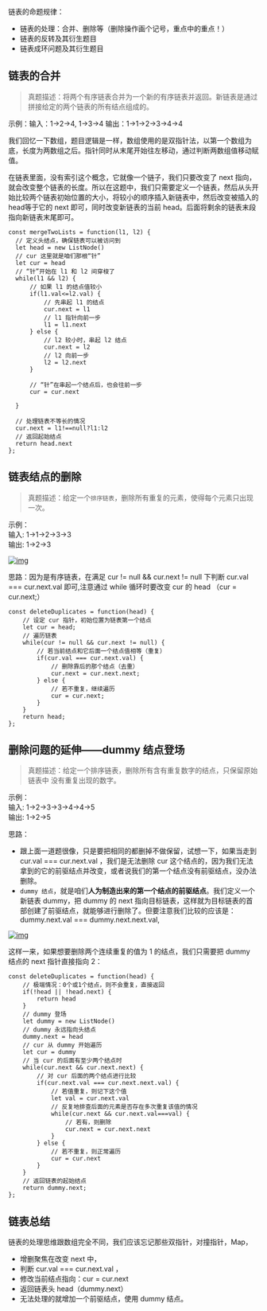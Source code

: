 链表的命题规律：
- 链表的处理：合并、删除等（删除操作画个记号，重点中的重点！）
- 链表的反转及其衍生题目
- 链表成环问题及其衍生题目

## 链表的合并
>真题描述：将两个有序链表合并为一个新的有序链表并返回。新链表是通过拼接给定的两个链表的所有结点组成的。 

示例：输入：1->2->4, 1->3->4 输出：1->1->2->3->4->4

我们回忆一下数组，题目逻辑是一样，数组使用的是双指针法，以第一个数组为底，长度为两数组之后。指针同时从末尾开始往左移动，通过判断两数组值移动赋值。

在链表里面，没有索引这个概念，它就像一个链子，我们只要改变了 next 指向，就会改变整个链表的长度。所以在这题中，我们只需要定义一个链表，然后从头开始比较两个链表初始位置的大小，将较小的顺序插入新链表中，然后改变被插入的head等于它的 next 即可，同时改变新链表的当前 head。后面将剩余的链表末段指向新链表末尾即可。

```
const mergeTwoLists = function(l1, l2) {
  // 定义头结点，确保链表可以被访问到
  let head = new ListNode()
  // cur 这里就是咱们那根“针”
  let cur = head
  // “针”开始在 l1 和 l2 间穿梭了
  while(l1 && l2) {
      // 如果 l1 的结点值较小
      if(l1.val<=l2.val) {
          // 先串起 l1 的结点
          cur.next = l1
          // l1 指针向前一步
          l1 = l1.next
      } else {
          // l2 较小时，串起 l2 结点
          cur.next = l2
          // l2 向前一步
          l2 = l2.next
      }
      
      // “针”在串起一个结点后，也会往前一步
      cur = cur.next 

  }
  
  // 处理链表不等长的情况
  cur.next = l1!==null?l1:l2
  // 返回起始结点
  return head.next
};
```

## 链表结点的删除
>真题描述：给定一个`排序链表`，删除所有重复的元素，使得每个元素只出现一次。

示例：<br>
输入: 1->1->2->3->3 <br>
输出: 1->2->3

<a data-fancybox title="img" href="https://p1-jj.byteimg.com/tos-cn-i-t2oaga2asx/gold-user-assets/2020/3/17/170e6f3b38195ccf~tplv-t2oaga2asx-watermark.awebp">![img](https://p1-jj.byteimg.com/tos-cn-i-t2oaga2asx/gold-user-assets/2020/3/17/170e6f3b38195ccf~tplv-t2oaga2asx-watermark.awebp)</a>

思路：因为是有序链表，在满足 cur != null && cur.next != null 下判断 cur.val === cur.next.val 即可,注意通过 while 循环时要改变 cur 的 head （cur = cur.next;）
```
const deleteDuplicates = function(head) {
    // 设定 cur 指针，初始位置为链表第一个结点
    let cur = head;
    // 遍历链表
    while(cur != null && cur.next != null) {
        // 若当前结点和它后面一个结点值相等（重复）
        if(cur.val === cur.next.val) {
            // 删除靠后的那个结点（去重）
            cur.next = cur.next.next;
        } else {
            // 若不重复，继续遍历
            cur = cur.next;
        }
    }
    return head;
};
```

## 删除问题的延伸——dummy 结点登场
>真题描述：给定一个排序链表，删除所有含有重复数字的结点，只保留原始链表中 没有重复出现的数字。

示例：<br>
输入: 1->2->3->3->4->4->5<br>
输出: 1->2->5<br>

思路：
- 跟上面一道题很像，只是要把相同的都删掉不做保留，试想一下，如果当走到 cur.val === cur.next.val ，我们是无法删除 cur 这个结点的，因为我们无法拿到的它的前驱结点并改变，或者说我们的第一个结点没有前驱结点，没办法删除。
- `dummy 结点`，就是咱们**人为制造出来的第一个结点的前驱结点**。我们定义一个新链表 dummy，把 dummy 的 next 指向目标链表，这样就为目标链表的首部创建了前驱结点，就能够进行删除了。但要注意我们比较的应该是：dummy.next.val === dummy.next.next.val,

<a data-fancybox title="img" href="https://p1-jj.byteimg.com/tos-cn-i-t2oaga2asx/gold-user-assets/2020/3/17/170e7109a0a2ad77~tplv-t2oaga2asx-watermark.awebp">![img](https://p1-jj.byteimg.com/tos-cn-i-t2oaga2asx/gold-user-assets/2020/3/17/170e7109a0a2ad77~tplv-t2oaga2asx-watermark.awebp)</a>

这样一来，如果想要删除两个连续重复的值为 1 的结点，我们只需要把 dummy 结点的 next 指针直接指向 2：

```
const deleteDuplicates = function(head) {
    // 极端情况：0个或1个结点，则不会重复，直接返回
    if(!head || !head.next) {
        return head
    }
    // dummy 登场
    let dummy = new ListNode() 
    // dummy 永远指向头结点
    dummy.next = head   
    // cur 从 dummy 开始遍历
    let cur = dummy 
    // 当 cur 的后面有至少两个结点时
    while(cur.next && cur.next.next) {
        // 对 cur 后面的两个结点进行比较
        if(cur.next.val === cur.next.next.val) {
            // 若值重复，则记下这个值
            let val = cur.next.val
            // 反复地排查后面的元素是否存在多次重复该值的情况
            while(cur.next && cur.next.val===val) {
                // 若有，则删除
                cur.next = cur.next.next 
            }
        } else {
            // 若不重复，则正常遍历
            cur = cur.next
        }
    }
    // 返回链表的起始结点
    return dummy.next;
};
```

## 链表总结
链表的处理思维跟数组完全不同，我们应该忘记那些双指针，对撞指针，Map，
- 增删聚焦在改变 next 中，
- 判断 cur.val === cur.next.val ，
- 修改当前结点指向：cur = cur.next
- 返回链表头 head（dummy.next）
- 无法处理的就增加一个前驱结点，使用 dummy 结点。